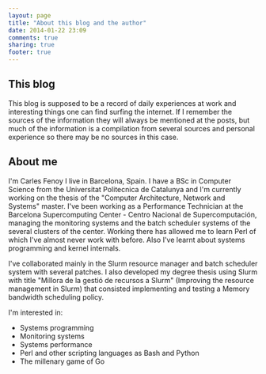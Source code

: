 ```yaml
---
layout: page
title: "About this blog and the author"
date: 2014-01-22 23:09
comments: true
sharing: true
footer: true
---
```


This blog
---------

This blog is supposed to be a record of daily experiences at work and
interesting things one can find surfing the internet. If I remember the sources
of the information they will always be mentioned at the posts, but much of the
information is a compilation from several sources and personal experience so
there may be no sources in this case.

About me
--------
I'm Carles Fenoy
I live in Barcelona, Spain. I have a BSc in Computer Science from the Universitat Politecnica de Catalunya and I'm currently working on the thesis of the "Computer Architecture, Network and Systems" master.  I've been working as a Performance Technician at the Barcelona Supercomputing Center - Centro Nacional de Supercomputación, managing the monitoring systems and the batch scheduler systems of the several clusters of the center.  Working there has allowed me to learn Perl of which I've almost never work with before. Also I've learnt about systems programming and kernel internals.

I've collaborated mainly in the Slurm resource manager and batch scheduler system with several patches. I also developed my degree thesis using Slurm with title "Millora de la gestió de recursos a Slurm" (Improving the resource management in Slurm) that consisted implementing and testing a Memory bandwidth scheduling policy.

I'm interested in:

  + Systems programming
  + Monitoring systems
  + Systems performance
  + Perl and other scripting languages as Bash and Python
  + The millenary game of Go




